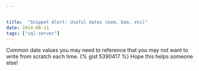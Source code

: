 ```yaml
---


title:  "Snippet Alert: Useful dates (eom, bom, etc)"
date: 2014-08-11
tags: ["sql-server"]
---
```


Common date values you may need to reference that you may not want to write from scratch each time.
{% gist 5390417 %}
 Hope this helps someone else!
